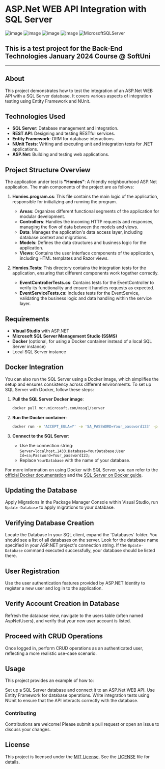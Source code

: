 # ASP.Net WEB API Integration with SQL Server
![image](https://img.shields.io/badge/C%23-239120?style=for-the-badge&logo=csharp&logoColor=white)
![image](https://img.shields.io/badge/.NET-512BD4?style=for-the-badge&logo=dotnet&logoColor=white)
![image](https://img.shields.io/badge/Visual_Studio-5C2D91?style=for-the-badge&logo=visual%20studio&logoColor=white)
![image](https://img.shields.io/badge/Docker-2CA5E0?style=for-the-badge&logo=docker&logoColor=white)
![MicrosoftSQLServer](https://img.shields.io/badge/Microsoft%20SQL%20Server-CC2927?style=for-the-badge&logo=microsoft%20sql%20server&logoColor=white)
## This is a test project for the **Back-End Technologies** January 2024 Course @ SoftUni

---

## About
This project demonstrates how to test the integration of an ASP.Net WEB API with a SQL Server database. It covers various aspects of integration testing using Entity Framework and NUnit.

## Technologies Used
- **SQL Server**: Database management and integration.
- **REST API**: Designing and testing RESTful services.
- **Entity Framework**: ORM for database interactions.
- **NUnit Tests**: Writing and executing unit and integration tests for .NET applications.
- **ASP.Net**: Building and testing web applications.

## Project Structure Overview

The application under test is **"Homies"**: A friendly neighbourhood ASP.Net application. The main components of the project are as follows:

1. **Homies.program.cs**: This file contains the main logic of the application, responsible for initializing and running the program.

    - **Areas**: Organizes different functional segments of the application for modular development.
    - **Controllers**: Handles the incoming HTTP requests and responses, managing the flow of data between the models and views.
    - **Data**: Manages the application's data access layer, including database context and migrations.
    - **Models**: Defines the data structures and business logic for the application.
    - **Views**: Contains the user interface components of the application, including HTML templates and Razor views.

2. **Homies.Tests**: This directory contains the integration tests for the application, ensuring that different components work together correctly.

    - **EventControllerTests.cs**: Contains tests for the EventController to verify its functionality and ensure it handles requests as expected.
    - **EventServiceTests.cs**: Includes tests for the EventService, validating the business logic and data handling within the service layer.

## Requirements
- **Visual Studio** with ASP.NET
- **Microsoft SQL Server Management Studio (SSMS)**
- **Docker** (optional, for using a Docker container instead of a local SQL Server instance)
- Local SQL Server instance


## Docker Integration
You can also run the SQL Server using a Docker image, which simplifies the setup and ensures consistency across different environments. To set up SQL Server with Docker, follow these steps:

1. **Pull the SQL Server Docker image**:

    ```bash
    docker pull mcr.microsoft.com/mssql/server
    ```

2. **Run the Docker container**:

    ```bash
    docker run -e 'ACCEPT_EULA=Y' -e 'SA_PASSWORD=Your_password123' -p 1433:1433 --name sqlserver -d mcr.microsoft.com/mssql/server
    ```

3. **Connect to the SQL Server**:

    - Use the connection string: `Server=localhost,1433;Database=YourDatabase;User Id=sa;Password=Your_password123;`
    - Replace `YourDatabase` with the name of your database.

For more information on using Docker with SQL Server, you can refer to the [official Docker documentation](https://hub.docker.com/_/microsoft-mssql-server) and the [SQL Server on Docker guide](https://docs.microsoft.com/en-us/sql/linux/sql-server-linux-docker-container-deployment).

## Updating the Database
Apply Migrations
In the Package Manager Console within Visual Studio, run ``Update-Database`` to apply migrations to your database.

## Verifying Database Creation
Locate the Database
In your SQL client, expand the 'Databases' folder. You should see a list of all databases on the server.
Look for the database name specified in your ASP.NET project's connection string. If the ``Update-Database`` command executed successfully, your database should be listed there.

## User Registration
Use the user authentication features provided by ASP.NET Identity to register a new user and log in to the application.

## Verify Account Creation in Database
Refresh the database view, navigate to the users table (often named AspNetUsers), and verify that your new user account is listed.

## Proceed with CRUD Operations
Once logged in, perform CRUD operations as an authenticated user, reflecting a more realistic use-case scenario.

## Usage
This project provides an example of how to:

Set up a SQL Server database and connect it to an ASP.Net WEB API.
Use Entity Framework for database operations.
Write integration tests using NUnit to ensure that the API interacts correctly with the database.
### Contributing
Contributions are welcome! Please submit a pull request or open an issue to discuss your changes.

## License
This project is licensed under the [MIT License](LICENSE). See the [LICENSE](LICENSE) file for details.
